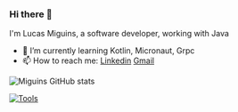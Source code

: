 ### Hi there 👋


I'm Lucas Miguins, a software developer, working with Java

- 🔭 I’m currently learning Kotlin, Micronaut, Grpc
- 📫 How to reach me: [Linkedin](https://www.linkedin.com/in/lucasmiguins) [Gmail](mailto:lucasmiguins@gmail.com)

![Miguins GitHub stats](https://github-readme-stats.vercel.app/api?username=Miguins&theme=tokyonight&show_icons=true)

[![Tools](https://github-readme-stats.vercel.app/api/top-langs/?username=Miguins&layout=compact&hide=javascript,html,css,ruby)](https://github.com/anuraghazra/github-readme-stats)
